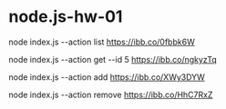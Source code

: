# node.js-hw-01

node index.js --action list
https://ibb.co/0fbbk6W

node index.js --action get --id 5
https://ibb.co/ngkyzTq

node index.js --action add
https://ibb.co/XWy3DYW

node index.js --action remove
https://ibb.co/HhC7RxZ

